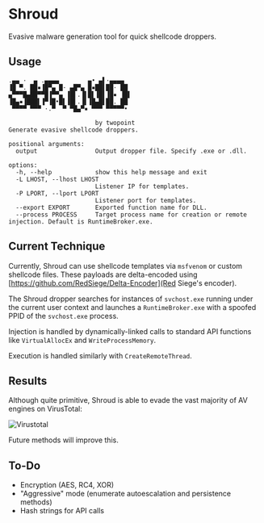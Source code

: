 # Shroud
Evasive malware generation tool for quick shellcode droppers.

## Usage

```
.▄▄ ·  ▄ .▄▄▄▄        ▄• ▄▌·▄▄▄▄  
▐█ ▀. ██▪▐█▀▄ █· ▄█▀▄ █▪██▌██· ██ 
▄▀▀▀█▄██▀▀█▐▀▀▄ ▐█▌.▐▌█▌▐█▌▐█▪ ▐█▌
▐█▄▪▐███▌▐▀▐█•█▌▐█▌.▐▌▐█▄█▌██. ██ 
 ▀▀▀▀ ▀▀▀ ·.▀  ▀ ▀█▄▀▪ ▀▀▀ ▀▀▀▀▀•                                          
                                                
                        by twopoint
Generate evasive shellcode droppers.

positional arguments:
  output                Output dropper file. Specify .exe or .dll.

options:
  -h, --help            show this help message and exit
  -L LHOST, --lhost LHOST
                        Listener IP for templates.
  -P LPORT, --lport LPORT
                        Listener port for templates.
  --export EXPORT       Exported function name for DLL.
  --process PROCESS     Target process name for creation or remote injection. Default is RuntimeBroker.exe.
```

## Current Technique
Currently, Shroud can use shellcode templates via `msfvenom` or custom shellcode files. These payloads are delta-encoded using [https://github.com/RedSiege/Delta-Encoder](Red Siege's encoder).

The Shroud dropper searches for instances of `svchost.exe` running under the current user context and launches a `RuntimeBroker.exe` with a spoofed PPID of the `svchost.exe` process.

Injection is handled by dynamically-linked calls to standard API functions like `VirtualAllocEx` and `WriteProcessMemory`.

Execution is handled similarly with `CreateRemoteThread`.

## Results
Although quite primitive, Shroud is able to evade the vast majority of AV engines on VirusTotal:

![Virustotal](./vt.png)

Future methods will improve this.

## To-Do
- Encryption (AES, RC4, XOR)
- "Aggressive" mode (enumerate autoescalation and persistence methods)
- Hash strings for API calls
